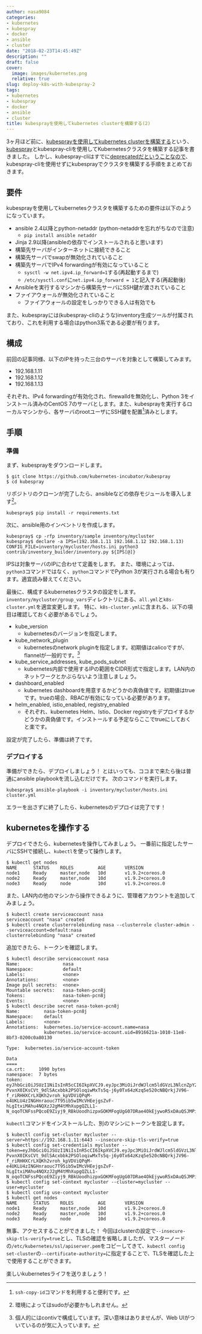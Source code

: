```yaml
---
author: nasa9084
categories:
- kubernetes
- kubespray
- docker
- ansible
- cluster
date: "2018-02-23T14:45:49Z"
description: ""
draft: false
cover:
  image: images/kubernetes.png
  relative: true
slug: deploy-k8s-with-kubespray-2
tags:
- kubernetes
- kubespray
- docker
- ansible
- cluster
title: kubesprayを使用してkubernetes clusterを構築する(2)
---
```



3ヶ月ほど前に、[kubesprayを使用してkubernetes clusterを構築する](/deploy-k8s-cluster-using-kubespray/)という、[kubespray](https://kubespray.io/)とkubespray-cliを使用してKubernetesクラスタを構築する記事を書きました。
しかし、kubespray-cliはすでに[deprecatedだということなので](https://github.com/kubernetes-incubator/kubespray/commit/1869aa39859bff4d27bf1337c1352fd383e980a5)、kubespray-cliを使用せずにkubesprayでクラスタを構築する手順をまとめておきます。

## 要件

kubesprayを使用してkubernetesクラスタを構築するための要件は以下のようになっています。

* ansible 2.4以降とpython-netaddr (python-netaddrを忘れがちなので注意)
    * `pip install ansible netaddr`
* Jinja 2.9以降(ansibleの依存でインストールされると思います)
* 構築先サーバがインターネットに接続できること
* 構築先サーバでswapが無効化されていること
* 構築先サーバでIPv4 forwardingが有効になっていること
    * `sysctl -w net.ipv4.ip_forward=1`する(再起動するまで)
    * `/etc/sysctl.conf`に`net.ipv4.ip_forward = 1`と記入する(再起動後)
* Ansibleを実行するマシンから構築先サーバにSSH鍵が渡されていること
* ファイアウォールが無効化されていること
    * ファイアウォールの設定をしっかりできる人は有効でも

また、kubesprayには(kubespray-cliのような)inventory生成ツールが付属されており、これを利用する場合はpython3系である必要が有ります。

## 構成

前回の記事同様、以下のIPを持った三台のサーバを対象として構築してみます。

* 192.168.1.11
* 192.168.1.12
* 192.168.1.13

それぞれ、IPv4 forwardingが有効化され、firewalldを無効化し、Python 3をインストール済みのCentOS 7のサーバとします。また、kubesprayを実行するローカルマシンから、各サーバのrootユーザにSSH鍵を配置[^ssh-copy-id]済みとします。

## 手順

### 準備

まず、kubesprayをダウンロードします。

``` shell
$ git clone https://github.com/kubernetes-incubator/kubespray
$ cd kubespray
```

リポジトリのクローンが完了したら、ansibleなどの依存モジュールを導入します[^pip-sudo]。

``` shell
kubespray$ pip install -r requirements.txt
```

次に、ansible用のインベントリを作成します。

``` shell
kubespray$ cp -rfp inventory/sample inventory/mycluster
kubespray$ declare -a IPS=(192.168.1.11 192.168.1.12 192.168.1.13)
CONFIG_FILE=inventory/mycluster/hosts.ini python3 contrib/inventory_builder/inventory.py ${IPS[@]}
```

IPSは対象サーバのIPに合わせて定義をします。
また、環境によっては、`python3`コマンドではなく、`python`コマンドでPython 3が実行される場合も有ります。適宜読み替えてください。

最後に、構成するkubernetesクラスタの設定をします。`inventory/mycluster/group_vars`ディレクトリにある、`all.yml`と`k8s-cluster.yml`を適宜変更します。
特に、`k8s-cluster.yml`に含まれる、以下の項目は確認しておく必要があるでしょう。

* kube_version
    * kubernetesのバージョンを指定します。
* kube_network_plugin
    * kubernetesのnetwork pluginを指定します。初期値はcalicoですが、flannelが一般的です。[^contiv]
* kube_service_addresses, kube_pods_subnet
    * kubernetes内部で使用するIPの範囲をCIDR形式で指定します。LAN内のネットワークとかぶらないよう注意しましょう。
* dashboard_enabled
    * kubernetes dashboardを用意するかどうかの真偽値です。初期値はtrueです。trueの場合、RBACが有効になっている必要があります。
* helm_enabled, istio_enabled, registry_enabled
    * それぞれ、kubernetes Helm、Istio、Docker registryをデプロイするかどうかの真偽値です。インストールする予定ならここでtrueにしておくと楽です。

設定が完了したら、準備は終了です。

### デプロイする

準備ができたら、デプロイしましょう！
とはいっても、ココまで来たら後は普通にansible playbookを流し込むだけです。
次のコマンドを実行します。

``` shell
kubespray$ ansible-playbook -i inventory/mycluster/hosts.ini cluster.yml
```

エラーを出さずに終了したら、kubernetesのデプロイは完了です！

## kubernetesを操作する

デプロイできたら、kubernetesを操作してみましょう。
一番前に指定したサーバにSSHで接続し、`kubectl`を使って操作します。

``` shell
$ kubectl get nodes
NAME      STATUS    ROLES         AGE       VERSION
node1     Ready     master,node   10d       v1.9.2+coreos.0
node2     Ready     master,node   10d       v1.9.2+coreos.0
node3     Ready     node          10d       v1.9.2+coreos.0
```

また、LAN内の他のマシンから操作できるように、管理者アカウントを追加してみましょう。

``` shell
$ kubectl create serviceaccount nasa
serviceaccount "nasa" created
$ kubectl create clusterrolebinding nasa --clusterrole cluster-admin --serviceaccount=default:nasa
clusterrolebinding "nasa" created
```

追加できたら、トークンを確認します。

``` shell
$ kubectl describe serviceaccount nasa
Name:                nasa
Namespace:           default
Labels:              <none>
Annotations:         <none>
Image pull secrets:  <none>
Mountable secrets:   nasa-token-pcn8j
Tokens:              nasa-token-pcn8j
Events:              <none>
$ kubectl describe secret nasa-token-pcn8j
Name:         nasa-token-pcn8j
Namespace:    default
Labels:       <none>
Annotations:  kubernetes.io/service-account.name=nasa
              kubernetes.io/service-account.uid=8916621a-1010-11e8-8bf3-0200c0a80130

Type:  kubernetes.io/service-account-token

Data
====
ca.crt:     1090 bytes
namespace:  7 bytes
token:      eyJhbGciOiJSUzI1NiIsInR5cCI6IkpXVCJ9.eyJpc3MiOiJrdWJlcm5ldGVzL3NlcnZpY2VhY2NvdW50Iiwia3ViZXJuZXRlcy5pby9zZXJ2aWNlYWNjb3VudC9uYW1lc3BhY2UiOiJkZWZhdWx0Iiwaa3ViZXJuZXRlcy5pby9zZXJ2aWNlYWNjb3VudC9zZWNyZXQubmFtZSI6Im5yc2EtdG9rZW4tcGNuOGoiLCJrdWJlcm5ldGVzLmlvL3NlcnZpY2VhY2NvdW50L3NlcnZpY2UtYWNjb3VudC5uYW1lIjoibmFzYSIsImt1YmVybmV0ZXMuaW8dc2VydmljZWFjY291bnQvc2VydmljZS1hY2NvdW50LnVpZCI6Ijg5MTY2MjFhLTEwMTAtMTFlOC04YmYzLTAyMDBjMGE4MDEfMCIsInN1YiI6InN5c3RlbTpzZXJ2aWNlYWNjb3VudDgkZWZhdWx0Om5hc2FifQ.D1o3Jvko91dX6pk2qG505dd2zaXW468GGc9RT6eSzJlrjEG7UEtjF9vlhy7c3BegjPddpPpHsc_ouMx5BAmFdWh74v-PvxnX0IKsCVt_9dlSAcxbbk2PSOloqiwMxTs5q-j6y0Tx64zKzq5e520cNBQrkjJV96-f_riRHHXCrLXQKh2vroh_kpVDViQPqM-e4UKLU4zINGHnraouc7T95ib5wIMcVHEejgsZvF-hLgItxiMAhu4NQXzJ2gM4tMhXupgQZLL1-N_oqoTCNFssPQcoE9Ziyj9_RBkUoodhizpxGOKMFogUgG07DRae4OkEjywoR5xDAuQSJMPihTPqzw
```

`kubectl`コマンドをインストールした、別のマシンにトークンを設定します。

``` shell
$ kubectl config set-cluster mycluster --server=https://192.168.1.11:6443 --insecure-skip-tls-verify=true
$ kubectl config set-credentials mycluster --token=eyJhbGciOiJSUzI1NiIsInR5cCI6IkpXVCJ9.eyJpc3MiOiJrdWJlcm5ldGVzL3NlcnZpY2VhY2NvdW50Iiwia3ViZXJuZXRlcy5pby9zZXJ2aWNlYWNjb3VudC9uYW1lc3BhY2UiOiJkZWZhdWx0Iiwaa3ViZXJuZXRlcy5pby9zZXJ2aWNlYWNjb3VudC9zZWNyZXQubmFtZSI6Im5yc2EtdG9rZW4tcGNuOGoiLCJrdWJlcm5ldGVzLmlvL3NlcnZpY2VhY2NvdW50L3NlcnZpY2UtYWNjb3VudC5uYW1lIjoibmFzYSIsImt1YmVybmV0ZXMuaW8dc2VydmljZWFjY291bnQvc2VydmljZS1hY2NvdW50LnVpZCI6Ijg5MTY2MjFhLTEwMTAtMTFlOC04YmYzLTAyMDBjMGE4MDEfMCIsInN1YiI6InN5c3RlbTpzZXJ2aWNlYWNjb3VudDgkZWZhdWx0Om5hc2FifQ.D1o3Jvko91dX6pk2qG505dd2zaXW468GGc9RT6eSzJlrjEG7UEtjF9vlhy7c3BegjPddpPpHsc_ouMx5BAmFdWh74v-PvxnX0IKsCVt_9dlSAcxbbk2PSOloqiwMxTs5q-j6y0Tx64zKzq5e520cNBQrkjJV96-f_riRHHXCrLXQKh2vroh_kpVDViQPqM-e4UKLU4zINGHnraouc7T95ib5wIMcVHEejgsZvF-hLgItxiMAhu4NQXzJ2gM4tMhXupgQZLL1-N_oqoTCNFssPQcoE9Ziyj9_RBkUoodhizpxGOKMFogUgG07DRae4OkEjywoR5xDAuQSJMPihTPqzw
$ kubectl config set-context mycluster --cluster=mycluster --user=mycluster
$ kubectl config use-context mycluster
$ kubectl get nodes
NAME      STATUS    ROLES         AGE       VERSION
node1     Ready     master,node   10d       v1.9.2+coreos.0
node2     Ready     master,node   10d       v1.9.2+coreos.0
node3     Ready     node          10d       v1.9.2+coreos.0
```

無事、アクセスすることができました！
今回はclusterの設定で`--insecure-skip-tls-verify=true`とし、TLSの確認を省略しましたが、マスターノードの`/etc/kubernetes/ssl/apiserver.pem`をコピーしてきて、`kubectl config set-cluster`の`--certificate-authority=`に指定することで、TLSを確認した上で使用することができます。

楽しいkubernetesライフを送りましょう！

[^ssh-copy-id]: `ssh-copy-id`コマンドを利用すると便利です。
[^pip-sudo]: 環境によってはsudoが必要かもしれません。
[^contiv]: 個人的にはcontivで構成しています。深い意味はありませんが、Web UIがついているのが気に入っています。

